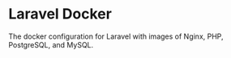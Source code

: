 # Laravel Docker
The docker configuration for Laravel with images of Nginx, PHP, PostgreSQL, and MySQL.
